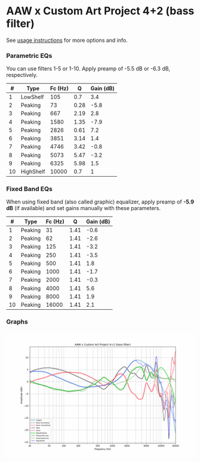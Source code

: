 # AAW x Custom Art Project 4+2 (bass filter)
See [usage instructions](https://github.com/jaakkopasanen/AutoEq#usage) for more options and info.

### Parametric EQs
You can use filters 1-5 or 1-10. Apply preamp of -5.5 dB or -6.3 dB, respectively.

|   # | Type      |   Fc (Hz) |    Q |   Gain (dB) |
|-----|-----------|-----------|------|-------------|
|   1 | LowShelf  |       105 | 0.7  |         3.4 |
|   2 | Peaking   |        73 | 0.28 |        -5.8 |
|   3 | Peaking   |       667 | 2.19 |         2.8 |
|   4 | Peaking   |      1580 | 1.35 |        -7.9 |
|   5 | Peaking   |      2826 | 0.61 |         7.2 |
|   6 | Peaking   |      3851 | 3.14 |         1.4 |
|   7 | Peaking   |      4746 | 3.42 |        -0.8 |
|   8 | Peaking   |      5073 | 5.47 |        -3.2 |
|   9 | Peaking   |      6325 | 5.98 |         1.5 |
|  10 | HighShelf |     10000 | 0.7  |         1   |

### Fixed Band EQs
When using fixed band (also called graphic) equalizer, apply preamp of **-5.9 dB** (if available) and set gains manually with these parameters.

|   # | Type    |   Fc (Hz) |    Q |   Gain (dB) |
|-----|---------|-----------|------|-------------|
|   1 | Peaking |        31 | 1.41 |        -0.6 |
|   2 | Peaking |        62 | 1.41 |        -2.6 |
|   3 | Peaking |       125 | 1.41 |        -3.2 |
|   4 | Peaking |       250 | 1.41 |        -3.5 |
|   5 | Peaking |       500 | 1.41 |         1.8 |
|   6 | Peaking |      1000 | 1.41 |        -1.7 |
|   7 | Peaking |      2000 | 1.41 |        -0.3 |
|   8 | Peaking |      4000 | 1.41 |         5.6 |
|   9 | Peaking |      8000 | 1.41 |         1.9 |
|  10 | Peaking |     16000 | 1.41 |         2.1 |

### Graphs
![](./AAW%20x%20Custom%20Art%20Project%204+2%20(bass%20filter).png)
